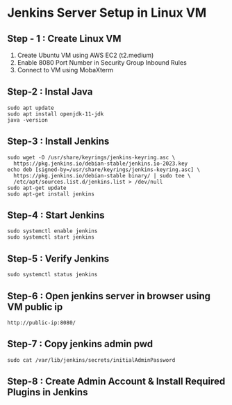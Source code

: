 # Jenkins Server Setup in Linux VM #

## Step - 1 : Create Linux VM ##

1) Create Ubuntu VM using AWS EC2 (t2.medium) <br/>
2) Enable 8080 Port Number in Security Group Inbound Rules
3) Connect to VM using MobaXterm

## Step-2 : Instal Java ##

```
sudo apt update
sudo apt install openjdk-11-jdk
java -version
```

## Step-3 : Install Jenkins ##
```
sudo wget -O /usr/share/keyrings/jenkins-keyring.asc \
  https://pkg.jenkins.io/debian-stable/jenkins.io-2023.key
echo deb [signed-by=/usr/share/keyrings/jenkins-keyring.asc] \
  https://pkg.jenkins.io/debian-stable binary/ | sudo tee \
  /etc/apt/sources.list.d/jenkins.list > /dev/null
sudo apt-get update
sudo apt-get install jenkins
```

## Step-4 : Start Jenkins ## 

```
sudo systemctl enable jenkins
sudo systemctl start jenkins
```

## Step-5 : Verify Jenkins ##

```
sudo systemctl status jenkins
```
	
## Step-6 : Open jenkins server in browser using VM public ip ##

```
http://public-ip:8080/
```

## Step-7 : Copy jenkins admin pwd ##
```
sudo cat /var/lib/jenkins/secrets/initialAdminPassword
```
	   
## Step-8 : Create Admin Account & Install Required Plugins in Jenkins ##
